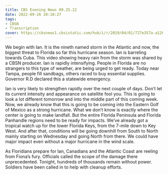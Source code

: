 ```yaml
---
title: CBS Evening News 09.25.22
date: 2022-09-26 20:10:27
tags:
- CBSN
- Transcription
cover: https://cbsnews1.cbsistatic.com/hub/i/r/2019/04/01/727e357a-a126-4138-a2c5-4d3222669d57/thumbnail/640x360/3ff2761028dc5c65cc4f07acd54bcd5c/cbsn2-logo-1920x1080.jpg
---
```

We begin with Ian. It is the nineth named storm in the Atlantic and now, the biggest threat to Florida so far this hurricane season. Ian is barreling towards Cuba. This video showing heavy rain from the storm was shared by a CBSN producer. Ian is rapidly intensifying. People in Florida are no strangers to this type of weather, are being urged to get ready. Today near Tampa, people fill sandbags, others raced to buy essential supplies. Governor R.D declared this a statewide emergency. 

Ian is very likely to strengthen rapidly over the next couple of days. Don’t let its current intensity and appearance on satellite fool you. This is going to look a lot different tomorrow and into the middle part of this coming week. Now, we already know that this is going to be coming into the Eastern Golf of Mexico as a strong hurricane. What we don’t know is exactly where the center is going to make landfall. But the entire Florida Peninsula and Florida Panhandle regions need to be ready for impacts. We’ve already got a tropical watch up for the lower Florida Keys, from the 7-mile down to Key West. And after that, conditions will be going downhill from South to North mainly starting on Wednesday and going North from there. We could have major impact even without a major hurricane in the wind scale.

As Floridians prepare for Ian, Canadians and the Atlantic Coast are reeling from Fiona’s fury. Officials called the scope of the damage there unprecedented. Tonight, hundreds of thousands remain without power. Soldiers have been called in to help with cleanup efforts. 
